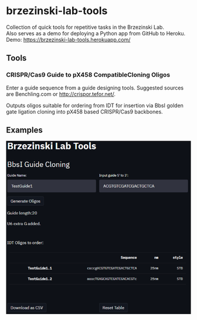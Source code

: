 # brzezinski-lab-tools

Collection of quick tools for repetitive tasks in the Brzezinski Lab.  
Also serves as a demo for deploying a Python app from GitHub to Heroku.  
Demo: https://brzezinski-lab-tools.herokuapp.com/


## Tools  
### CRISPR/Cas9 Guide to pX458 CompatibleCloning Oligos  
Enter a guide sequence from a guide designing tools. Suggested sources are Benchling.com or http://crispor.tefor.net/. 

Outputs oligos suitable for ordering from IDT for insertion via BbsI golden gate ligation cloning into pX458 based CRISPR/Cas9 backbones.

## Examples
![BbsI Cloning](bbsi.png)